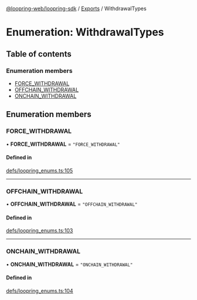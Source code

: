 [@loopring-web/loopring-sdk](../README.md) / [Exports](../modules.md) / WithdrawalTypes

# Enumeration: WithdrawalTypes

## Table of contents

### Enumeration members

- [FORCE\_WITHDRAWAL](WithdrawalTypes.md#force_withdrawal)
- [OFFCHAIN\_WITHDRAWAL](WithdrawalTypes.md#offchain_withdrawal)
- [ONCHAIN\_WITHDRAWAL](WithdrawalTypes.md#onchain_withdrawal)

## Enumeration members

### FORCE\_WITHDRAWAL

• **FORCE\_WITHDRAWAL** = `"FORCE_WITHDRAWAL"`

#### Defined in

[defs/loopring_enums.ts:105](https://github.com/Loopring/loopring_sdk/blob/f560ad6/src/defs/loopring_enums.ts#L105)

___

### OFFCHAIN\_WITHDRAWAL

• **OFFCHAIN\_WITHDRAWAL** = `"OFFCHAIN_WITHDRAWAL"`

#### Defined in

[defs/loopring_enums.ts:103](https://github.com/Loopring/loopring_sdk/blob/f560ad6/src/defs/loopring_enums.ts#L103)

___

### ONCHAIN\_WITHDRAWAL

• **ONCHAIN\_WITHDRAWAL** = `"ONCHAIN_WITHDRAWAL"`

#### Defined in

[defs/loopring_enums.ts:104](https://github.com/Loopring/loopring_sdk/blob/f560ad6/src/defs/loopring_enums.ts#L104)
